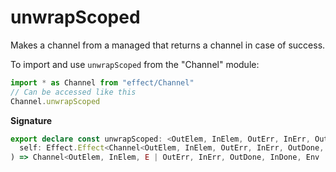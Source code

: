 # unwrapScoped

Makes a channel from a managed that returns a channel in case of success.

To import and use `unwrapScoped` from the "Channel" module:

```ts
import * as Channel from "effect/Channel"
// Can be accessed like this
Channel.unwrapScoped
```

**Signature**

```ts
export declare const unwrapScoped: <OutElem, InElem, OutErr, InErr, OutDone, InDone, Env, E, R>(
  self: Effect.Effect<Channel<OutElem, InElem, OutErr, InErr, OutDone, InDone, Env>, E, R>
) => Channel<OutElem, InElem, E | OutErr, InErr, OutDone, InDone, Env | Exclude<R, Scope.Scope>>
```
